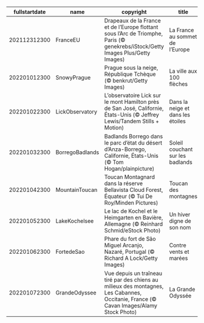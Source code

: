 |fullstartdate|name|copyright|title|image|
|--|--|--|--|--|
202112312300|FranceEU|Drapeaux de la France et de l’Europe flottant sous l’Arc de Triomphe, Paris (© genekrebs/iStock/Getty Images Plus/Getty Images)|La France au sommet de l’Europe|![](/fr-FR/2022/01/202112312300FranceEU.jpg)|
202201012300|SnowyPrague|Prague sous la neige, République Tchèque (© benkrut/Getty Images)|La ville aux 100 flèches|![](/fr-FR/2022/01/202201012300SnowyPrague.jpg)|
202201022300|LickObservatory|L’observatoire Lick sur le mont Hamilton près de San José, Californie, États-Unis (© Jeffrey Lewis/Tandem Stills + Motion)|Dans la neige et dans les étoiles|![](/fr-FR/2022/01/202201022300LickObservatory.jpg)|
202201032300|BorregoBadlands|Badlands Borrego dans le parc d’état du désert d’Anza-Borrego, Californie, États-Unis (© Tom Hogan/plainpicture)|Soleil couchant sur les badlands|![](/fr-FR/2022/01/202201032300BorregoBadlands.jpg)|
202201042300|MountainToucan|Toucan Montagnard dans la réserve Bellavista Cloud Forest, Équateur (© Tui De Roy/Minden Pictures)|Toucan des montagnes|![](/fr-FR/2022/01/202201042300MountainToucan.jpg)|
202201052300|LakeKochelsee|Le lac de Kochel et le Heimgarten en Bavière, Allemagne (© Reinhard Schmid/eStock Photo)|Un hiver digne de son nom|![](/fr-FR/2022/01/202201052300LakeKochelsee.jpg)|
202201062300|FortedeSao|Phare du fort de São Miguel Arcanjo, Nazaré, Portugal (© Richard A Lock/Getty Images)|Contre vents et marées|![](/fr-FR/2022/01/202201062300FortedeSao.jpg)|
202201072300|GrandeOdyssee|Vue depuis un traîneau tiré par des chiens au milieux des montagnes, Les Cabannes, Occitanie, France (© Cavan Images/Alamy Stock Photo)|La Grande Odyssée|![](/fr-FR/2022/01/202201072300GrandeOdyssee.jpg)|
